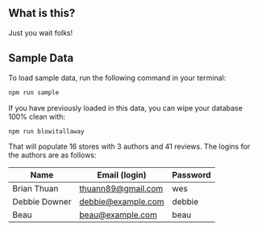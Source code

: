 ## What is this?

Just you wait folks!

## Sample Data

To load sample data, run the following command in your terminal:

```bash
npm run sample
```

If you have previously loaded in this data, you can wipe your database 100% clean with:

```bash
npm run blowitallaway
```

That will populate 16 stores with 3 authors and 41 reviews. The logins for the authors are as follows:

|Name|Email (login)|Password|
|---|---|---|
|Brian Thuan|thuann89@gmail.com|wes|
|Debbie Downer|debbie@example.com|debbie|
|Beau|beau@example.com|beau|


